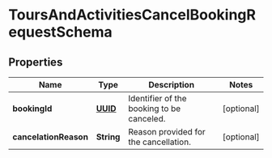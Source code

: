 # ToursAndActivitiesCancelBookingRequestSchema

## Properties
Name | Type | Description | Notes
------------ | ------------- | ------------- | -------------
**bookingId** | [**UUID**](UUID.md) | Identifier of the booking to be canceled. |  [optional]
**cancelationReason** | **String** | Reason provided for the cancellation. |  [optional]
